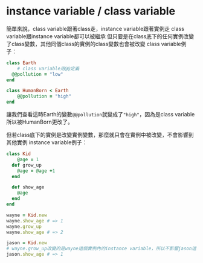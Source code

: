 # instance variable / class variable


簡單來說，class variable跟著class走，instance variable跟著實例走
class variable跟instance variable都可以被繼承
但只要是在class底下的任何實例改變了class變數，其他同個class的實例的class變數也會被改變
class variable例子：

```ruby
class Earth
	# class variable用@@定義
  @@pollution = "low"
end

class HumanBorn < Earth
	@@pollution = "high"
end
```
讓我們查看這時Earth的變數`@@pollution`就變成了`"high"`，因為是class variable所以被HumanBorn更改了。


但若class底下的實例是改變實例變數，那麼就只會在實例中被改變，不會影響到其他實例
instance variable例子：

```ruby
class Kid
	@age = 1
  def grow_up
  	@age = @age +1
  end

  def show_age
  	@age
  end
end

wayne = Kid.new
wayne.show_age # => 1
wayne.grow_up
wayne.show_age # => 2

jason = Kid.new
# wayne.grow_up改變的是wayne這個實例內的instance variable，所以不影響jason這個實例
jason.show_age # => 1
```
